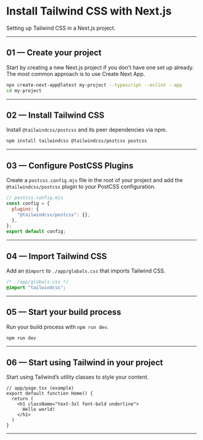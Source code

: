 # Install Tailwind CSS with Next.js

Setting up Tailwind CSS in a Next.js project.

---

## 01 — Create your project

Start by creating a new Next.js project if you don’t have one set up already. The most common approach is to use Create Next App.

```bash
npx create-next-app@latest my-project --typescript --eslint --app
cd my-project
```

---

## 02 — Install Tailwind CSS

Install `@tailwindcss/postcss` and its peer dependencies via npm.

```bash
npm install tailwindcss @tailwindcss/postcss postcss
```

---

## 03 — Configure PostCSS Plugins

Create a `postcss.config.mjs` file in the root of your project and add the `@tailwindcss/postcss` plugin to your PostCSS configuration.

```js
// postcss.config.mjs
const config = {
  plugins: {
    "@tailwindcss/postcss": {},
  },
};
export default config;
```

---

## 04 — Import Tailwind CSS

Add an `@import` to `./app/globals.css` that imports Tailwind CSS.

```css
/* ./app/globals.css */
@import "tailwindcss";
```

---

## 05 — Start your build process

Run your build process with `npm run dev`.

```bash
npm run dev
```

---

## 06 — Start using Tailwind in your project

Start using Tailwind’s utility classes to style your content.

```tsx
// app/page.tsx (example)
export default function Home() {
  return (
    <h1 className="text-3xl font-bold underline">
      Hello world!
    </h1>
  )
}
```

---
